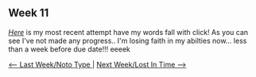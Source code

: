 
## Week 11 

[*Here*](https://bridieotoole.github.io/codewords/week_11/StruggleCodeRefresh/) is my most recent attempt have my words fall with click! 
As you can see I've not made any progress.. I'm losing faith in my abilties now... less than a week before due date!!! eeeek 

<p align="center">

<a href='https://bridieotoole.github.io/codewords/week_10/'> <-- Last Week/Noto Type </a> | <a href='https://bridieotoole.github.io/codewords/week_12/'> Next Week/Lost In Time --> </a>

</p>
